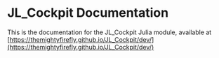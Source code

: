 # JL_Cockpit Documentation

This is the documentation for the JL_Cockpit Julia module, available at [https://themightyfirefly.github.io/JL_Cockpit/dev/](https://themightyfirefly.github.io/JL_Cockpit/dev/) 
